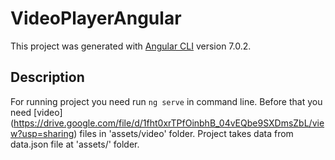 # VideoPlayerAngular

This project was generated with [Angular CLI](https://github.com/angular/angular-cli) version 7.0.2.

## Description

For running project you need run `ng serve` in command line. 
Before that you need [video] (https://drive.google.com/file/d/1fht0xrTPfOinbhB_04vEQbe9SXDmsZbL/view?usp=sharing) files in 'assets/video' folder. 
Project takes data from data.json file at 'assets/' folder.
